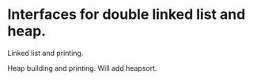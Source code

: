 # Interfaces for double linked list and heap.

Linked list and printing.

Heap building and printing. Will add heapsort.
